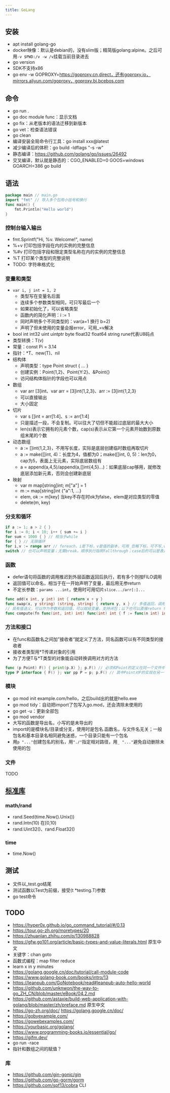 ```yaml
---
title: GoLang
---
```


## 安装

* apt install golang-go
* docker映像：默认是debian的，没有slim版；精简版golang:alpine。之后可用`-v $PWD:/v -w /v`挂载当前目录进去
* go version
* SDK不支持x86
* go env -w GOPROXY=https://goproxy.cn,direct，还有goproxy.io，mirrors.aliyun.com/goproxy，goproxy.bj.bcebos.com

## 命令

* go run .
* go doc module func：显示文档
* go fix：从老版本的语法迁移到新版本
* go vet：检查语法错误
* go clean
* 编译安装全局命令行工具：go install xxx@latest
* 减少编译后的体积：go build -ldflags "-s -w"
* 静态编译：https://github.com/golang/go/issues/26492
* 交叉编译，默认就是静态的：CGO_ENABLED=0 GOOS=windows GOARCH=386 go build

## 语法

```go
package main // main.go
import "fmt" // 导入多个包用小括号和换行
func main() {
	fmt.Println("Hello world")
}
```

### 控制台输入输出

* fmt.Sprintf("Hi, %v. Welcome!", name)
* %+v 打印包括字段在内的实例的完整信息
* %#v 打印包括字段和限定类型名称在内的实例的完整信息
* %T 打印某个类型的完整说明
* TODO: 字符串格式化

### 变量和类型

* `var i, j int = 1, 2`
  * 类型写在变量名后面
  * 连续多个参数类型相同，可只写最后一个
  * 如果初始化了，可以省略类型
  * 函数内的简化声明：i := 1
  * 同时声明多个不同类型的：var(a=1 换行 b=2)
  * 声明了但未使用的变量会报error，可用_=v解决
* bool int int32 uint uintptr byte float32 float64 string rune代表U8码点
* 类型转换：T(v)
* 常量：const Pi = 3.14
* 指针：*T、new(T)、nil
* 结构体
  * 声明类型：type Point struct { ... }
  * 创建实例：Point{1,2}、Point{Y:2}、&Point{}
  * 访问结构体指针的字段也可以用点
* 数组
  * var arr [3]int、var arr = [3]int{1,2,3}、arr := [3]int{1,2,3}
  * 可以直接输出
  * 大小固定
* 切片
  * var s []int = arr[1:4]、s := arr[1:4]
  * 只是描述一段，不会复制。可以往大了切但不能超过底层的最大大小
  * len(s)表示它拥有的元素个数，cap(s)表示从它第一个元素开始数到原数组末尾的个数
* 动态数组
  * a := []int{1,2,3}，不用写长度，实际是底层创建临时数组再取切片
  * a := make([]int, 4)：长度为4，值都为0；make([]int, 0, 5)：len为0，cap为5，表面上无元素，实际底层数组有
  * a = append(a,4,5)/append(a,[]int{4,5}...)：如果底层cap够用，就修改底层添加新元素，否则会创建新底层
* 映射
  * var m map[string]int; m["a"] = 1
  * m := map[string]int {"a":1, ...}
  * elem, ok := m[key] 当key不存在时ok为false，elem是对应类型的零值
  * delete(m, key)

### 分支和循环

```go
if a := 1; a > 2 { }
for i := 0; i < 10; i++ { sum += i }
for sum < 1000 { } // 相当于while
for { } // 无限循环
for i,v := range arr // foreach，i是下标，v是值的副本，可用_忽略下标，可不写,v忽略值
switch // 也可以声明变量；无需break，顺序执行指明fallthrough；case后的可以是表达式；无条件的switch和switch true一样，能代替一长串的if-then-else
```

### 函数

* defer语句将函数的调用推迟到外层函数返回后执行，若有多个则按FILO调用
* 返回值可以命名，相当于在一开始声明了变量，最后用无参return
* 不定长参数：`params ...int`，使用时可用切片`slice.../arr[:]...`

```go
func add(x int, y int) int { return x + y }
func swap(x, y string) (string, string) { return y, x } // 多值返回，调用者不需要的用_丢弃
// 具有值语义，可以作为参数和返回值，可以赋给变量，支持闭包；以下也可以直接return func...
func compute(fn func(int, int) int) func(int) int { f := func(n int) int { return fn(1,n) }; return f }
```

### 方法和接口

* 在func和函数名之间加”接收者“就定义了方法，同名函数可以有不同类型的接收者
* 接收者类型用*T传递对象的引用
* 为了方便T与*T类型的对象能自动转换调用对方的方法

```go
func (p Point) F() { print(p.X) }; p.F() // 必须和Point的定义在同一个文件中
type P interface { F() }; var pp P = p; p.F() // 其中Point对F的实现在另一个文件中
```

### 模块

* go mod init example.com/hello，之后build出的就是hello.exe
* go mod tidy：自动把import了包写入go.mod，还会清除未使用的
* go get -u：更新全部包
* go mod vendor
* 大写的函数是导出名，小写的是未导出的
* import的是模块名/目录或分支，使用时是包名.函数名，与文件名无关；一般包名和基本目录名相同避免迷惑，一个目录只能有一个包名
* 用`p "..."`创建包名的别名，用`"./"`指定相对路径，用`_ "..."`避免自动删除未使用的包

### 文件

TODO

## [标准库](https://pkg.go.dev/std)

### math/rand

* rand.Seed(time.Now().Unix())
* rand.Intn(10) 在[0,10)
* rand.Uint32()、rand.Float32()

### time

* time.Now()

## 测试

* 文件以_test.go结尾
* 测试函数以Test为前缀，接受(t *testing.T)参数
* go test命令

## TODO

* https://hyper0x.github.io/go_command_tutorial/#/0.13
* https://tour.go-zh.org/moretypes/20
* https://zhuanlan.zhihu.com/p/130988828
* https://gfw.go101.org/article/basic-types-and-value-literals.html 原生中文
* 关键字：chan goto
* 函数式编程：map filter reduce
* learn x in y minutes
* https://golang.google.cn/doc/tutorial/call-module-code
* https://www.golang-book.com/books/intro/13
* https://leanpub.com/GoNotebook/read#leanpub-auto-hello-world
* https://github.com/unknwon/the-way-to-go_ZH_CN/blob/master/eBook/04.2.md
* https://github.com/astaxie/build-web-application-with-golang/blob/master/zh/preface.md 原生中文
* https://go-zh.org/doc/ https://golang.google.cn/doc/
* https://gobyexample.com/
* https://gowebexamples.com/
* https://yourbasic.org/golang/
* https://www.programming-books.io/essential/go/
* https://gifm.dev/
* go run -race
* 指针和数组之间的赋值？

### 库

* https://github.com/gin-gonic/gin
* https://github.com/go-gorm/gorm
* https://github.com/spf13/cobra CLI
